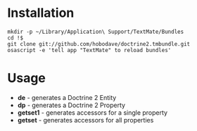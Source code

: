 Installation
============

    mkdir -p ~/Library/Application\ Support/TextMate/Bundles
    cd !$
    git clone git://github.com/hobodave/doctrine2.tmbundle.git
    osascript -e 'tell app "TextMate" to reload bundles'

Usage
=====

* **de** - generates a Doctrine 2 Entity
* **dp** - generates a Doctrine 2 Property
* **getset1** - generates accessors for a single property
* **getset**  - generates accessors for all properties
